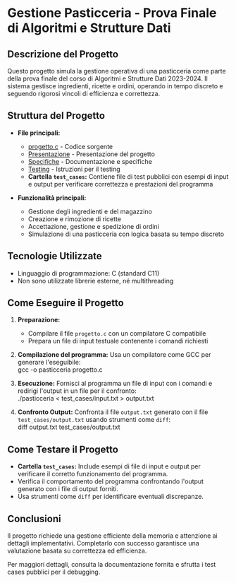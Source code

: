 # Gestione Pasticceria - Prova Finale di Algoritmi e Strutture Dati

## Descrizione del Progetto
Questo progetto simula la gestione operativa di una pasticceria come parte della prova finale del corso di Algoritmi e Strutture Dati 2023-2024. Il sistema gestisce ingredienti, ricette e ordini, operando in tempo discreto e seguendo rigorosi vincoli di efficienza e correttezza.

## Struttura del Progetto
- **File principali:**
  - [progetto.c](progetto.c) - Codice sorgente
  - [Presentazione](docs/PFAPI2023-2024.pdf) - Presentazione del progetto
  - [Specifiche](docs/Prova%20finale%20di%20algoritmi%20e%20strutture%20dati.pdf) - Documentazione e specifiche
  - [Testing](docs/strumenti_progetto_api.pdf) - Istruzioni per il testing
  - **Cartella `test_cases`:** Contiene file di test pubblici con esempi di input e output per verificare correttezza e prestazioni del programma

- **Funzionalità principali:**
  - Gestione degli ingredienti e del magazzino
  - Creazione e rimozione di ricette
  - Accettazione, gestione e spedizione di ordini
  - Simulazione di una pasticceria con logica basata su tempo discreto

## Tecnologie Utilizzate
- Linguaggio di programmazione: C (standard C11)
- Non sono utilizzate librerie esterne, né multithreading

## Come Eseguire il Progetto
1. **Preparazione:**
   - Compilare il file `progetto.c` con un compilatore C compatibile
   - Prepara un file di input testuale contenente i comandi richiesti

2. **Compilazione del programma:**
   Usa un compilatore come GCC per generare l'eseguibile:  
   gcc -o pasticceria progetto.c  

3. **Esecuzione:**
   Fornisci al programma un file di input con i comandi e redirigi l'output in un file per il confronto:  
   ./pasticceria < test_cases/input.txt > output.txt  

4. **Confronto Output:**
   Confronta il file `output.txt` generato con il file `test_cases/output.txt` usando strumenti come `diff`:  
   diff output.txt test_cases/output.txt  

## Come Testare il Progetto
- **Cartella `test_cases`:** Include esempi di file di input e output per verificare il corretto funzionamento del programma. 
- Verifica il comportamento del programma confrontando l'output generato con i file di output forniti.
- Usa strumenti come `diff` per identificare eventuali discrepanze. 

## Conclusioni
Il progetto richiede una gestione efficiente della memoria e attenzione ai dettagli implementativi. Completarlo con successo garantisce una valutazione basata su correttezza ed efficienza.  

Per maggiori dettagli, consulta la documentazione fornita e sfrutta i test cases pubblici per il debugging.
